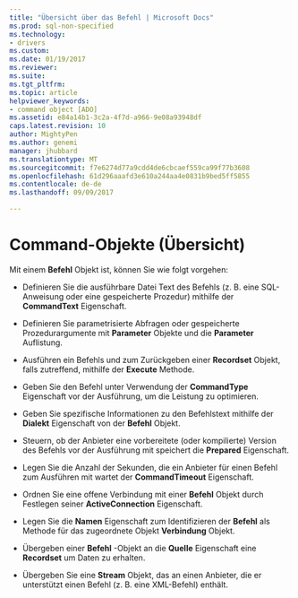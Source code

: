 ```yaml
---
title: "Übersicht über das Befehl | Microsoft Docs"
ms.prod: sql-non-specified
ms.technology:
- drivers
ms.custom: 
ms.date: 01/19/2017
ms.reviewer: 
ms.suite: 
ms.tgt_pltfrm: 
ms.topic: article
helpviewer_keywords:
- command object [ADO]
ms.assetid: e84a14b1-3c2a-4f7d-a966-9e08a93948df
caps.latest.revision: 10
author: MightyPen
ms.author: genemi
manager: jhubbard
ms.translationtype: MT
ms.sourcegitcommit: f7e6274d77a9cdd4de6cbcaef559ca99f77b3608
ms.openlocfilehash: 61d296aaafd3e610a244aa4e0831b9bed5ff5855
ms.contentlocale: de-de
ms.lasthandoff: 09/09/2017

---
```

# <a name="command-object-overview"></a>Command-Objekte (Übersicht)
Mit einem **Befehl** Objekt ist, können Sie wie folgt vorgehen:  
  
-   Definieren Sie die ausführbare Datei Text des Befehls (z. B. eine SQL-Anweisung oder eine gespeicherte Prozedur) mithilfe der **CommandText** Eigenschaft.  
  
-   Definieren Sie parametrisierte Abfragen oder gespeicherte Prozedurargumente mit **Parameter** Objekte und die **Parameter** Auflistung.  
  
-   Ausführen ein Befehls und zum Zurückgeben einer **Recordset** Objekt, falls zutreffend, mithilfe der **Execute** Methode.  
  
-   Geben Sie den Befehl unter Verwendung der **CommandType** Eigenschaft vor der Ausführung, um die Leistung zu optimieren.  
  
-   Geben Sie spezifische Informationen zu den Befehlstext mithilfe der **Dialekt** Eigenschaft von der **Befehl** Objekt.  
  
-   Steuern, ob der Anbieter eine vorbereitete (oder kompilierte) Version des Befehls vor der Ausführung mit speichert die **Prepared** Eigenschaft.  
  
-   Legen Sie die Anzahl der Sekunden, die ein Anbieter für einen Befehl zum Ausführen mit wartet der **CommandTimeout** Eigenschaft.  
  
-   Ordnen Sie eine offene Verbindung mit einer **Befehl** Objekt durch Festlegen seiner **ActiveConnection** Eigenschaft.  
  
-   Legen Sie die **Namen** Eigenschaft zum Identifizieren der **Befehl** als Methode für das zugeordnete Objekt **Verbindung** Objekt.  
  
-   Übergeben einer **Befehl** -Objekt an die **Quelle** Eigenschaft eine **Recordset** um Daten zu erhalten.  
  
-   Übergeben Sie eine **Stream** Objekt, das an einen Anbieter, die er unterstützt einen Befehl (z. B. eine XML-Befehl) enthält.
